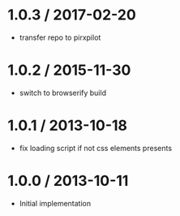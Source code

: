 
1.0.3 / 2017-02-20
==================

 * transfer repo to pirxpilot

1.0.2 / 2015-11-30
==================

 * switch to browserify build

1.0.1 / 2013-10-18 
==================

 * fix loading script if not css elements presents

1.0.0 / 2013-10-11 
==================

 * Initial implementation
